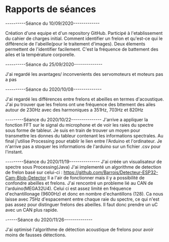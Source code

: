 # Rapports de séances


----------Séance du 10/09/2020-------------

Création d'une equipe et d'un repository GitHub.
Participé à l'etablissement du cahier de charges initial.
Comment identifier un frelon et qu'est-ce qui le différencie de l'abeille(pour le traitement d'images). Deux élements permettent de l'identifier facilement. 
C'est la fréquence de battement des ailes et la température corporelle.


----------Séance du 25/09/2020--------------

J'ai regardé les avantages/ inconvenients des servomoteurs et moteurs pas a pas


----------Séance du 2020/10/08--------------

J'ai regardé les différences entre frelons et abeilles en termes d'acoustique. 
J'ai pu trouver que les frelons ont une fréquence des bttement des ailes autour de 230Hz avec des harmoniques a 351Hz, 703Hz et 820Hz


---------Séance du 2020/10/22---------------
J'arrive a appliquer la fonction FFT sur le signal du microphone et de voir les raies du spectre sous forme de tableur.
Je suis en train de trouver un moyen pour transmettre les donnes du tableur contenant les informations spectrales. 
Au final j'utilise Processing pour etablir le lien entre l'Arduino et l'ordinateur.
Je n'arrive pas a stoquer les informations de l'arduino sur un fichier .csv pour l'instant.


---------Séance du 2020/11/19---------------
J'ai créée un visualisateur de spectre sous Processing(Java)
J'ai implementé un algorithme de detection de frelon basé sur celui-ci : https://github.com/Barrois/Detecteur-ESP32-Cam-Blob-Detector
Il a l'air de fonctionner mais il y a possibilité de confondre abeilles et frelons.
J'ai rencontré un probleme lié au CAN de l'arduino(MEGA32U4). Celui ci est assez limité en fréquence d'echantillonage (9600Hz) et donc en nombre d'echantillons (128).
Ca nous laisse avec 75Hz d'espacement entre chaque raie du spectre, ce qui n'est pas assez pour distinguer frelons des abeilles. 
Il faut donc prendre un uC avec un CAN plus rapide.

------Séance du 2020/11/26--------------

J'ai optimisé l'algorithme de détection acoustique de frelons pour avoir moins de fausses détections.
